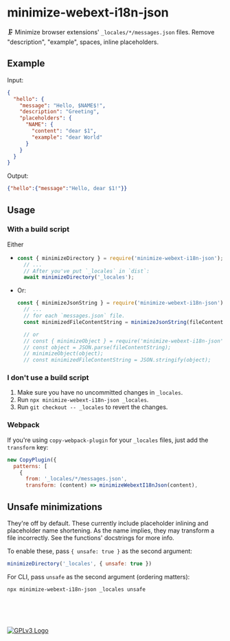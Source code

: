# minimize-webext-i18n-json

🗜 Minimize browser extensions' `_locales/*/messages.json` files. Remove "description", "example", spaces, inline placeholders.

## Example

Input:

```json
{
  "hello": {
    "message": "Hello, $NAME$!",
    "description": "Greeting",
    "placeholders": {
      "NAME": {
        "content": "dear $1",
        "example": "dear World"
      }
    }
  }
}
```

Output:

```json
{"hello":{"message":"Hello, dear $1!"}}
```

## Usage

### With a build script

Either

* ```js
  const { minimizeDirectory } = require('minimize-webext-i18n-json');
    // ...
    // After you've put `_locales` in `dist`:
    await minimizeDirectory('_locales');
  ```

* Or:

  ```js
  const { minimizeJsonString } = require('minimize-webext-i18n-json');
    // ...
    // for each `messages.json` file.
    const minimizedFileContentString = minimizeJsonString(fileContentString);

    // or
    // const { minimizeObject } = require('minimize-webext-i18n-json');
    // const object = JSON.parse(fileContentString);
    // minimizeObject(object);
    // const minimizedFileContentString = JSON.stringify(object);
  ```

### I don't use a build script

1. Make sure you have no uncommitted changes in `_locales`.
1. Run `npx minimize-webext-i18n-json _locales`.
1. Run `git checkout -- _locales` to revert the changes.
<!-- 3. Make an archive for distribution. -->

### Webpack

If you're using `copy-webpack-plugin` for your `_locales` files, just add the `transform` key:

```js
new CopyPlugin({
  patterns: [
    {
      from: '_locales/*/messages.json',
      transform: (content) => minimizeWebextI18nJson(content),
```

## Unsafe minimizations

They're off by default. These currently include placeholder inlining and placeholder name shortening. As the name implies, they may transform a file incorrectly. See the functions' docstrings for more info.

To enable these, pass `{ unsafe: true }` as the second argument:

```js
minimizeDirectory('_locales', { unsafe: true })
```

For CLI, pass `unsafe` as the second argument (ordering matters):

```bash
npx minimize-webext-i18n-json _locales unsafe
```

<br>
<br>
<br>

[![GPLv3 Logo](https://www.gnu.org/graphics/gplv3-with-text-136x68.png)](./COPYING)
